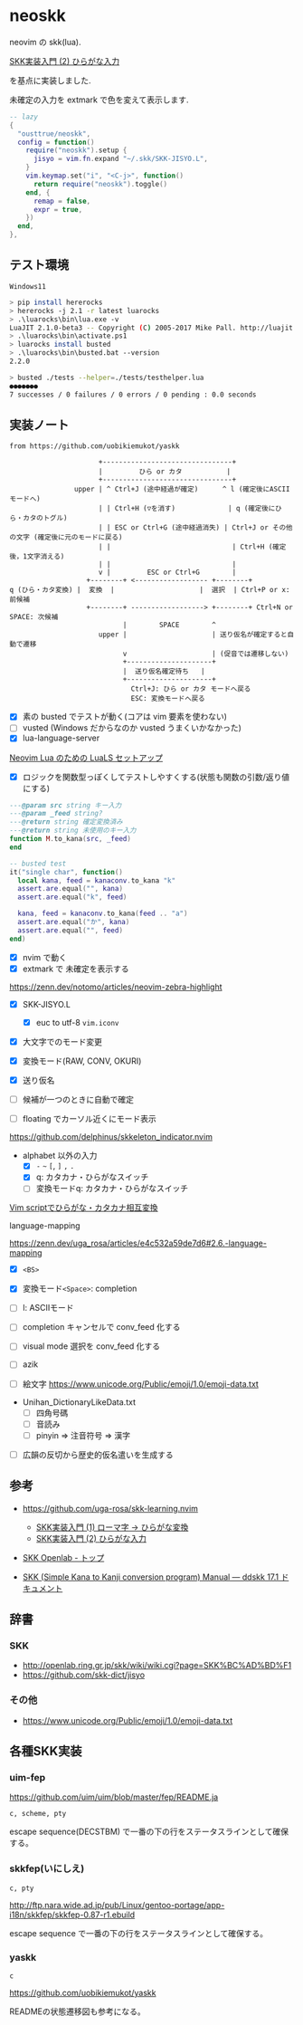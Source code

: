 # neoskk

neovim の skk(lua).

[SKK実装入門 (2) ひらがな入力](https://zenn.dev/uga_rosa/articles/e4c532a59de7d6)

を基点に実装しました.

未確定の入力を extmark で色を変えて表示します.

```lua
-- lazy
{
  "ousttrue/neoskk",
  config = function()
    require("neoskk").setup {
      jisyo = vim.fn.expand "~/.skk/SKK-JISYO.L",
    }
    vim.keymap.set("i", "<C-j>", function()
      return require("neoskk").toggle()
    end, {
      remap = false,
      expr = true,
    })
  end,
},
```

## テスト環境

`Windows11`

```sh
> pip install hererocks
> hererocks -j 2.1 -r latest luarocks
> .\luarocks\bin\lua.exe -v
LuaJIT 2.1.0-beta3 -- Copyright (C) 2005-2017 Mike Pall. http://luajit.org/
> .\luarocks\bin\activate.ps1
> luarocks install busted
> .\luarocks\bin\busted.bat --version
2.2.0
```

```sh
> busted ./tests --helper=./tests/testhelper.lua
●●●●●●●
7 successes / 0 failures / 0 errors / 0 pending : 0.0 seconds
```

## 実装ノート

```
from https://github.com/uobikiemukot/yaskk

                      +--------------------------------+
                      |         ひら or カタ           |
                      +--------------------------------+
                upper | ^ Ctrl+J (途中経過が確定)      ^ l (確定後にASCIIモードへ)
                      | | Ctrl+H (▽を消す)             | q (確定後にひら・カタのトグル)
                      | | ESC or Ctrl+G (途中経過消失) | Ctrl+J or その他の文字 (確定後に元のモードに戻る)
                      | |                              | Ctrl+H (確定後，1文字消える)
                      | |                              |
                      v |         ESC or Ctrl+G        |
                   +--------+ <------------------ +--------+
q (ひら・カタ変換) |  変換  |                     |  選択  | Ctrl+P or x: 前候補
                   +--------+ ------------------> +--------+ Ctrl+N or SPACE: 次候補
                            |        SPACE        ^
                      upper |                     | 送り仮名が確定すると自動で遷移
                            v                     | (促音では遷移しない)
                            +---------------------+
                            |  送り仮名確定待ち   |
                            +---------------------+
                              Ctrl+J: ひら or カタ モードへ戻る
                              ESC: 変換モードへ戻る
```

- [x] 素の busted でテストが動く(コアは vim 要素を使わない)
- [ ] vusted (Windows だからなのか vusted うまくいかなかった)
- [x] lua-language-server

[Neovim Lua のための LuaLS セットアップ](https://zenn.dev/uga_rosa/articles/afe384341fc2e1)

- [x] ロジックを関数型っぽくしてテストしやすくする(状態も関数の引数/返り値にする)

```lua
---@param src string キー入力
---@param _feed string?
---@return string 確定変換済み
---@return string 未使用のキー入力
function M.to_kana(src, _feed)
end

-- busted test
it("single char", function()
  local kana, feed = kanaconv.to_kana "k"
  assert.are.equal("", kana)
  assert.are.equal("k", feed)

  kana, feed = kanaconv.to_kana(feed .. "a")
  assert.are.equal("か", kana)
  assert.are.equal("", feed)
end)
```

- [x] nvim で動く
- [x] extmark で 未確定を表示する

https://zenn.dev/notomo/articles/neovim-zebra-highlight

- [x] SKK-JISYO.L
  - [x] euc to utf-8 `vim.iconv`
- [x] 大文字でのモード変更
- [x] 変換モード(RAW, CONV, OKURI)
- [x] 送り仮名
- [ ] 候補が一つのときに自動で確定

- [ ] floating でカーソル近くにモード表示

https://github.com/delphinus/skkeleton_indicator.nvim

- alphabet 以外の入力
  - [x] `-` `~` `[`, `]` `,` `.`
  - [x] q: カタカナ・ひらがなスイッチ
  - [ ] 変換モードq: カタカナ・ひらがなスイッチ

[Vim scriptでひらがな・カタカナ相互変換](https://zenn.dev/kawarimidoll/articles/46ccbbf8b62700)

language-mapping

https://zenn.dev/uga_rosa/articles/e4c532a59de7d6#2.6.-language-mapping

- [x] `<BS>`
- [x] 変換モード`<Space>`: completion
- [ ] l: ASCIIモード
- [ ] completion キャンセルで conv_feed 化する
- [ ] visual mode 選択を conv_feed 化する

- [ ] azik
- [ ] 絵文字 https://www.unicode.org/Public/emoji/1.0/emoji-data.txt
- Unihan_DictionaryLikeData.txt
  - [ ] 四角号碼
  - [ ] 音読み
  - [ ] pinyin => 注音符号 => 漢字
- [ ] 広韻の反切から歴史的仮名遣いを生成する

## 参考

- https://github.com/uga-rosa/skk-learning.nvim

  - [SKK実装入門 (1) ローマ字 -> ひらがな変換](https://zenn.dev/uga_rosa/articles/ec5281d5a95a57)
  - [SKK実装入門 (2) ひらがな入力](https://zenn.dev/uga_rosa/articles/e4c532a59de7d6)

- [SKK Openlab - トップ](http://openlab.ring.gr.jp/skk/index-j.html)
- [SKK (Simple Kana to Kanji conversion program) Manual &mdash; ddskk 17.1 ドキュメント](https://ddskk.readthedocs.io/ja/latest/)

## 辞書

### SKK

- http://openlab.ring.gr.jp/skk/wiki/wiki.cgi?page=SKK%BC%AD%BD%F1
- https://github.com/skk-dict/jisyo

### その他

- https://www.unicode.org/Public/emoji/1.0/emoji-data.txt

## 各種SKK実装

### uim-fep

https://github.com/uim/uim/blob/master/fep/README.ja

`c, scheme, pty`

escape sequence(DECSTBM) で一番の下の行をステータスラインとして確保する。

### skkfep(いにしえ)

`c, pty`

http://ftp.nara.wide.ad.jp/pub/Linux/gentoo-portage/app-i18n/skkfep/skkfep-0.87-r1.ebuild

escape sequence で一番の下の行をステータスラインとして確保する。

### yaskk

`c`

https://github.com/uobikiemukot/yaskk

READMEの状態遷移図も参考になる。
